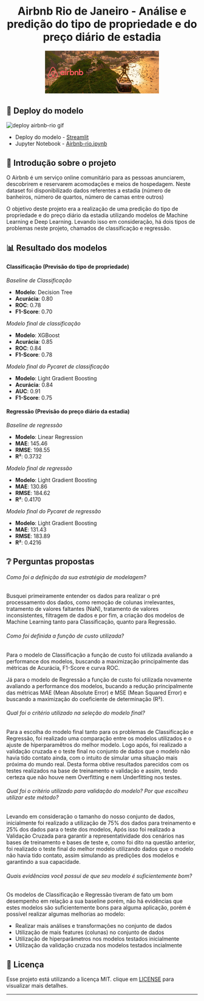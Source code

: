 <h1 align="center">Airbnb Rio de Janeiro - Análise e predição do tipo de propriedade e do preço diário de estadia</h1>
<p align="center">
  <img width="300px" heigth="300px" src="https://github.com/Gttz/airbnb-rio/blob/main/Images/airbnb-rio.jpg">
</p>

## :link: Deploy do modelo

![deploy airbnb-rio gif](https://github.com/Gttz/airbnb-rio/blob/main/Images/streamlit.gif)

- Deploy do modelo - [Streamlit]()
- Jupyter Notebook - [Airbnb-rio.ipynb]()

## :bookmark_tabs: Introdução sobre o projeto

O Airbnb é um serviço online comunitário para as pessoas anunciarem, descobrirem e reservarem acomodações e meios de hospedagem. Neste dataset foi disponibilizado dados referentes a estadia (número de banheiros, número de quartos, número de camas entre outros)

O objetivo deste projeto era a realização de uma predição do tipo de propriedade e do preço diário da estadia utilizando modelos de Machine Learning e Deep Learning. Levando isso em consideração, há dois tipos de problemas neste projeto, chamados de classificação e regressão.

## :bar_chart: Resultado dos modelos

#### Classificação (Previsão do tipo de propriedade)

*Baseline de Classificação*

* **Modelo**: Decision Tree
* **Acurácia**: 0.80
* **ROC**: 0.78
* **F1-Score**: 0.70

*Modelo final de classificação*

* **Modelo**: XGBoost
* **Acurácia**: 0.85
* **ROC**: 0.84
* **F1-Score**: 0.78

*Modelo final do Pycaret de classificação*

* **Modelo**: Light Gradient Boosting
* **Acurácia**: 0.84
* **AUC**: 0.91
* **F1-Score**: 0.75


#### Regressão (Previsão do preço diário da estadia)

*Baseline de regressão*

* **Modelo**: Linear Regression
* **MAE**: 145.46
* **RMSE**: 198.55
* **R²**: 0.3732

*Modelo final de regressão*

* **Modelo**: Light Gradient Boosting
* **MAE**: 130.86
* **RMSE**: 184.62
* **R²**: 0.4170

*Modelo final do Pycaret de regressão*

* **Modelo**: Light Gradient Boosting
* **MAE**: 131.43
* **RMSE**: 183.89
* **R²**: 0.4216

## :grey_question: Perguntas propostas

###### Como foi a definição da sua estratégia de modelagem?

Busquei primeiramente entender os dados para realizar o pré processamento dos dados, como remoção de colunas irrelevantes, tratamento de valores faltantes (NaN), tratamento de valores inconsistentes, filtragem de dados e por fim, a criação dos modelos de Machine Learning tanto para Classificação, quanto para Regressão.

###### Como foi definida a função de custo utilizada?

Para o modelo de Classificação a função de custo foi utilizada avaliando a performance dos modelos, buscando a maximização principalmente das métricas de Acurácia, F1-Score e curva ROC.

Já para o modelo de Regressão a função de custo foi utilizada novamente avaliando a performance dos modelos, bucando a redução principalmente das métricas MAE (Mean Absolute Error) e MSE (Mean Squared Error) e buscando a maximização do coeficiente de determinação (R²).

###### Qual foi o critério utilizado na seleção do modelo final?

Para a escolha do modelo final tanto para os problemas de Classificação e Regressão, foi realizado uma comparação entre os modelos utilizados e o ajuste de hiperparamêtros do melhor modelo. Logo após, foi realizado a validação cruzada e o teste final no conjunto de dados que o modelo não havia tido contato ainda, com o intuito de simular uma situação mais próxima do mundo real. Desta forma obtive resultados parecidos com os testes realizados na base de treinamento e validação e assim, tendo certeza que não houve nem Overfitting e nem Underfitting nos testes.

###### Qual foi o critério utilizado para validação do modelo? Por que escolheu utilizar este método?

Levando em consideração o tamanho do nosso conjunto de dados, inicialmente foi realizado a utilização de 75% dos dados para treinamento e 25% dos dados para o teste dos modelos, Após isso foi realizado a Validação Cruzada para garantir a representatividade dos cenários nas bases de treinamento e bases de teste e, como foi dito na questão anterior, foi realizado o teste final do melhor modelo utilizando dados que o modelo não havia tido contato, assim simulando as predições dos modelos e garantindo a sua capacidade.

###### Quais evidências você possui de que seu modelo é suficientemente bom?

Os modelos de Classificação e Regressão tiveram de fato um bom desempenho em relação a sua baseline porém, não há evidências que estes modelos são suficientemente bons para alguma aplicação, porém é possível realizar algumas melhorias ao modelo:

- Realizar mais análises e transformações no conjunto de dados
- Utilização de mais features (colunas) no conjunto de dados
- Utilização de hiperparâmetros nos modelos testados inicialmente
- Utilização da validação cruzada nos modelos testados incialmente

## :memo: Licença

Esse projeto está utilizando a licença MIT. clique em [LICENSE](https://github.com/Gttz/airbnb-rio/blob/main/LICENSE) para visualizar mais detalhes.

---
